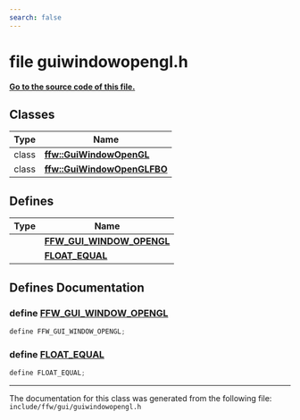 ```yaml
---
search: false
---
```


# file guiwindowopengl.h

**[Go to the source code of this file.](guiwindowopengl_8h_source.md)**
## Classes

|Type|Name|
|-----|-----|
|class|[**ffw::GuiWindowOpenGL**](classffw_1_1_gui_window_open_g_l.md)|
|class|[**ffw::GuiWindowOpenGLFBO**](classffw_1_1_gui_window_open_g_l_f_b_o.md)|


## Defines

|Type|Name|
|-----|-----|
||[**FFW\_GUI\_WINDOW\_OPENGL**](guiwindowopengl_8h.md#1a892be5756285ab5c499146a07c8af6ea)|
||[**FLOAT\_EQUAL**](guiwindowopengl_8h.md#1a66fad5cac862040938a292968a08f0b9)|


## Defines Documentation

### define <a id="1a892be5756285ab5c499146a07c8af6ea" href="#1a892be5756285ab5c499146a07c8af6ea">FFW\_GUI\_WINDOW\_OPENGL</a>

```cpp
define FFW_GUI_WINDOW_OPENGL;
```



### define <a id="1a66fad5cac862040938a292968a08f0b9" href="#1a66fad5cac862040938a292968a08f0b9">FLOAT\_EQUAL</a>

```cpp
define FLOAT_EQUAL;
```





----------------------------------------
The documentation for this class was generated from the following file: `include/ffw/gui/guiwindowopengl.h`
